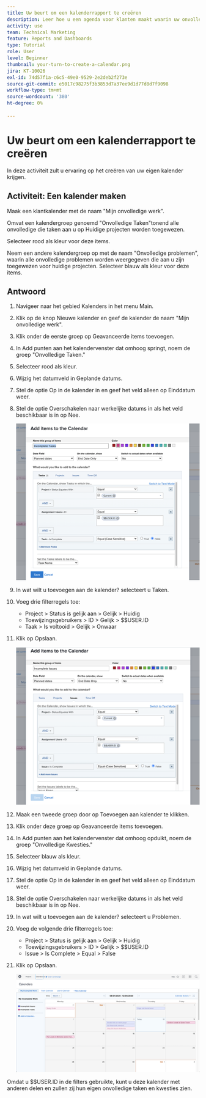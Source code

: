 ```yaml
---
title: Uw beurt om een kalenderrapport te creëren
description: Leer hoe u een agenda voor klanten maakt waarin uw onvolledige taken en problemen worden weergegeven.
activity: use
team: Technical Marketing
feature: Reports and Dashboards
type: Tutorial
role: User
level: Beginner
thumbnail: your-turn-to-create-a-calendar.png
jira: KT-10026
exl-id: 74d57f1a-c6c5-49e0-9529-2e2deb2f273e
source-git-commit: e5017c98275f3b3853d7a37ee9d1d77d8d7f9098
workflow-type: tm+mt
source-wordcount: '380'
ht-degree: 0%

---
```


# Uw beurt om een kalenderrapport te creëren

In deze activiteit zult u ervaring op het creëren van uw eigen kalender krijgen.

## Activiteit: Een kalender maken

Maak een klantkalender met de naam &quot;Mijn onvolledige werk&quot;.

Omvat een kalendergroep genoemd &quot;Onvolledige Taken&quot;tonend alle onvolledige die taken aan u op Huidige projecten worden toegewezen.

Selecteer rood als kleur voor deze items.

Neem een andere kalendergroep op met de naam &quot;Onvolledige problemen&quot;, waarin alle onvolledige problemen worden weergegeven die aan u zijn toegewezen voor huidige projecten. Selecteer blauw als kleur voor deze items.

## Antwoord

1. Navigeer naar het gebied Kalenders in het menu Main.
1. Klik op de knop Nieuwe kalender en geef de kalender de naam &quot;Mijn onvolledige werk&quot;.
1. Klik onder de eerste groep op Geavanceerde items toevoegen.
1. In Add punten aan het kalendervenster dat omhoog springt, noem de groep &quot;Onvolledige Taken.&quot;
1. Selecteer rood als kleur.
1. Wijzig het datumveld in Geplande datums.
1. Stel de optie Op in de kalender in en geef het veld alleen op Einddatum weer.
1. Stel de optie Overschakelen naar werkelijke datums in als het veld beschikbaar is in op Nee.

   ![ een beeld van het scherm om punten aan een kalender toe te voegen ](assets/calendar-activity-1.png)

1. In wat wilt u toevoegen aan de kalender? selecteert u Taken.
1. Voeg drie filterregels toe:

   * Project > Status is gelijk aan > Gelijk > Huidig
   * Toewijzingsgebruikers > ID > Gelijk > $$USER.ID
   * Taak > Is voltooid > Gelijk > Onwaar

1. Klik op Opslaan.

   ![ een beeld van het scherm om punten aan een kalender toe te voegen ](assets/calendar-activity-2.png)

1. Maak een tweede groep door op Toevoegen aan kalender te klikken.
1. Klik onder deze groep op Geavanceerde items toevoegen.
1. In Add punten aan het kalendervenster dat omhoog opduikt, noem de groep &quot;Onvolledige Kwesties.&quot;
1. Selecteer blauw als kleur.
1. Wijzig het datumveld in Geplande datums.
1. Stel de optie Op in de kalender in en geef het veld alleen op Einddatum weer.
1. Stel de optie Overschakelen naar werkelijke datums in als het veld beschikbaar is in op Nee.
1. In wat wilt u toevoegen aan de kalender? selecteert u Problemen.
1. Voeg de volgende drie filterregels toe:

   * Project > Status is gelijk aan > Gelijk > Huidig
   * Toewijzingsgebruikers > ID > Gelijk > $$USER.ID
   * Issue > Is Complete > Equal > False

1. Klik op Opslaan.

   ![ een beeld van het scherm om punten aan een kalender toe te voegen ](assets/calendar-activity-3.png)

Omdat u $$USER.ID in de filters gebruikte, kunt u deze kalender met anderen delen en zullen zij hun eigen onvolledige taken en kwesties zien.
